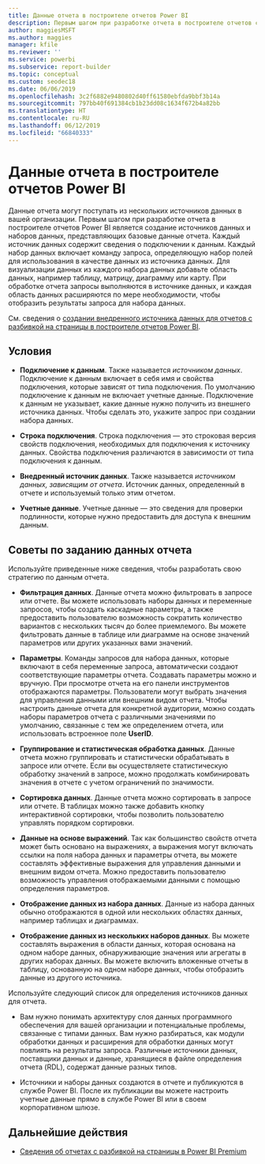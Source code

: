 ```yaml
---
title: Данные отчета в построителе отчетов Power BI
description: Первым шагом при разработке отчета в построителе отчетов с разбивкой на страницы Power BI является создание источников данных и наборов данных, представляющих базовые данные отчета.
author: maggiesMSFT
ms.author: maggies
manager: kfile
ms.reviewer: ''
ms.service: powerbi
ms.subservice: report-builder
ms.topic: conceptual
ms.custom: seodec18
ms.date: 06/06/2019
ms.openlocfilehash: 3c2f6882e9480802d40ff61580ebfda9bbf3b14a
ms.sourcegitcommit: 797bb40f691384cb1b23dd08c1634f672b4a82bb
ms.translationtype: HT
ms.contentlocale: ru-RU
ms.lasthandoff: 06/12/2019
ms.locfileid: "66840333"
---
```

# <a name="report-data-in-power-bi-report-builder"></a>Данные отчета в построителе отчетов Power BI

Данные отчета могут поступать из нескольких источников данных в вашей организации. Первым шагом при разработке отчета в построителе отчетов Power BI является создание источников данных и наборов данных, представляющих базовые данные отчета. Каждый источник данных содержит сведения о подключении к данным. Каждый набор данных включает команду запроса, определяющую набор полей для использования в качестве данных из источника данных. Для визуализации данных из каждого набора данных добавьте область данных, например таблицу, матрицу, диаграмму или карту. При обработке отчета запросы выполняются в источнике данных, и каждая область данных расширяются по мере необходимости, чтобы отобразить результаты запроса для набора данных.  

См. сведения о [создании внедренного источника данных для отчетов с разбивкой на страницы в построителе отчетов Power BI](paginated-reports-embedded-data-source.md).


##  <a name="BkMk_ReportDataTerms"></a> Условия  
  
- **Подключение к данным**. Также называется *источником данных*. Подключение к данным включает в себя имя и свойства подключения, которые зависят от типа подключения. По умолчанию подключение к данным не включает учетные данные. Подключение к данным не указывает, какие данные нужно получить из внешнего источника данных. Чтобы сделать это, укажите запрос при создании набора данных.  
  
- **Строка подключения**. Строка подключения — это строковая версия свойств подключения, необходимых для подключения к источнику данных. Свойства подключения различаются в зависимости от типа подключения к данным.  
  
- **Внедренный источник данных**. Также называется *источником данных, зависящим от отчета*. Источник данных, определенный в отчете и используемый только этим отчетом.  
  
- **Учетные данные**. Учетные данные — это сведения для проверки подлинности, которые нужно предоставить для доступа к внешним данным.  
  
##  <a name="BkMk_ReportDataTips"></a> Советы по заданию данных отчета

 Используйте приведенные ниже сведения, чтобы разработать свою стратегию по данным отчета.  
  
- **Фильтрация данных**. Данные отчета можно фильтровать в запросе или отчете. Вы можете использовать наборы данных и переменные запросов, чтобы создать каскадные параметры, а также предоставить пользователю возможность сократить количество вариантов с нескольких тысяч до более приемлемого. Вы можете фильтровать данные в таблице или диаграмме на основе значений параметров или других указанных вами значений.  
  
- **Параметры**. Команды запросов для набора данных, которые включают в себя переменные запроса, автоматически создают соответствующие параметры отчета. Создавать параметры можно и вручную. При просмотре отчета на его панели инструментов отображаются параметры. Пользователи могут выбрать значения для управления данными или внешним видом отчета. Чтобы настроить данные отчета для конкретной аудитории, можно создать наборы параметров отчета с различными значениями по умолчанию, связанные с тем же определением отчета, или использовать встроенное поле **UserID**. 
  
- **Группирование и статистическая обработка данных**. Данные отчета можно группировать и статистически обрабатывать в запросе или отчете. Если вы осуществляете статистическую обработку значений в запросе, можно продолжать комбинировать значения в отчете с учетом ограничений по значимости.  
  
- **Сортировка данных**. Данные отчета можно сортировать в запросе или отчете. В таблицах можно также добавить кнопку интерактивной сортировки, чтобы позволить пользователю управлять порядком сортировки.  
  
- **Данные на основе выражений**. Так как большинство свойств отчета может быть основано на выражениях, а выражения могут включать ссылки на поля набора данных и параметры отчета, вы можете составлять эффективные выражения для управления данными и внешним видом отчета. Можно предоставить пользователю возможность управления отображаемыми данными с помощью определения параметров.  
  
- **Отображение данных из набора данных**. Данные из набора данных обычно отображаются в одной или нескольких областях данных, например таблицах и диаграммах.  
  
- **Отображение данных из нескольких наборов данных**. Вы можете составлять выражения в области данных, которая основана на одном наборе данных, обнаруживающие значения или агрегаты в других наборах данных. Вы можете включить вложенные отчеты в таблицу, основанную на одном наборе данных, чтобы отобразить данные из другого источника.  
  
 Используйте следующий список для определения источников данных для отчета.  
  
- Вам нужно понимать архитектуру слоя данных программного обеспечения для вашей организации и потенциальные проблемы, связанные с типами данных. Вам нужно разбираться, как модули обработки данных и расширения для обработки данных могут повлиять на результаты запроса. Различные источники данных, поставщики данных и данные, хранящиеся в файле определения отчета (RDL), содержат данные разных типов.  
  
- Источники и наборы данных создаются в отчете и публикуются в службе Power BI. После их публикации вы можете настроить учетные данные прямо в службе Power BI или в своем корпоративном шлюзе. 

## <a name="next-steps"></a>Дальнейшие действия

- [Сведения об отчетах с разбивкой на страницы в Power BI Premium](paginated-reports-report-builder-power-bi.md)  

